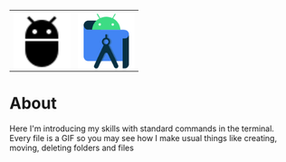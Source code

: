 
<table align="center" border-collapse= "collapse">
<tr border-collapse= "collapse">
<th border-collapse: collapse><img align="center" alt="Ubuntu" title="Ubuntu" width="100px" src="./Sourses/adb.svg"/></th>

 <th border-collapse: collapse><img align="center" alt="Jira" title="Jira" width="100px" src="./Sourses/androidstudio-original.svg"/></th>
</tr>
</table>

# About 
Here I'm introducing my skills with standard commands in the terminal. Every file is a GIF so you may see how I make usual things like creating, moving, deleting folders and files
